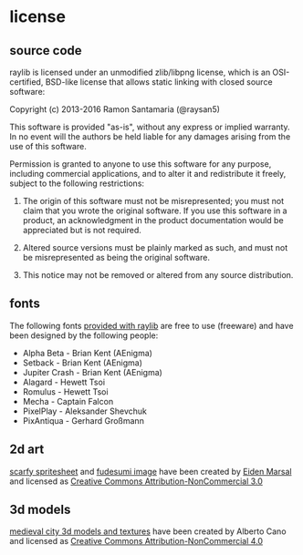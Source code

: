 license
=======

source code
-----------

raylib is licensed under an unmodified zlib/libpng license, which is an OSI-certified, 
BSD-like license that allows static linking with closed source software:
    
Copyright (c) 2013-2016 Ramon Santamaria (@raysan5)

This software is provided "as-is", without any express or implied warranty. In no event 
will the authors be held liable for any damages arising from the use of this software.

Permission is granted to anyone to use this software for any purpose, including commercial 
applications, and to alter it and redistribute it freely, subject to the following restrictions:

  1. The origin of this software must not be misrepresented; you must not claim that you 
  wrote the original software. If you use this software in a product, an acknowledgment 
  in the product documentation would be appreciated but is not required.

  2. Altered source versions must be plainly marked as such, and must not be misrepresented
  as being the original software.

  3. This notice may not be removed or altered from any source distribution.

fonts
------

The following fonts [provided with raylib](https://github.com/raysan5/raylib/tree/master/examples/text/resources/fonts) are free to use (freeware) and have been designed by the following people:

 * Alpha Beta - Brian Kent (AEnigma)
 * Setback - Brian Kent (AEnigma)
 * Jupiter Crash - Brian Kent (AEnigma)
 * Alagard - Hewett Tsoi
 * Romulus - Hewett Tsoi
 * Mecha - Captain Falcon
 * PixelPlay - Aleksander Shevchuk
 * PixAntiqua - Gerhard Großmann
 
2d art
------

[scarfy spritesheet](https://github.com/raysan5/raylib/blob/master/examples/textures/resources/scarfy.png) and [fudesumi image](https://github.com/raysan5/raylib/blob/master/examples/textures/resources/fudesumi.png) have been created by [Eiden Marsal](https://www.artstation.com/artist/marshall_z) and licensed as [Creative Commons Attribution-NonCommercial 3.0](https://creativecommons.org/licenses/by-nc/3.0/legalcode)

3d models
---------

[medieval city 3d models and textures](https://github.com/raysan5/raylib/tree/master/examples/models/resources/medieval) have been created by Alberto Cano and licensed as [Creative Commons Attribution-NonCommercial 4.0](https://creativecommons.org/licenses/by-nc/4.0/legalcode)
